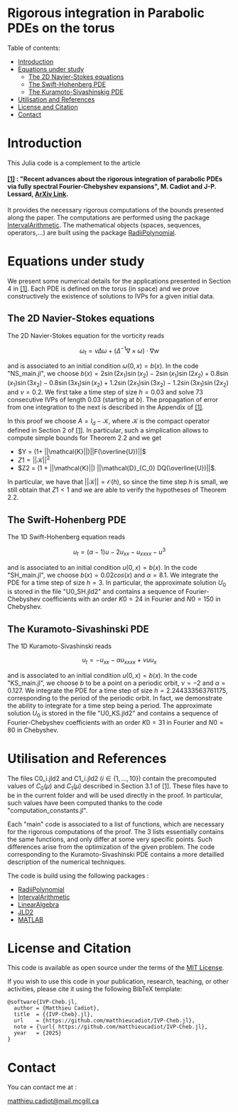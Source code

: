 # Rigorous integration in Parabolic PDEs on the torus


Table of contents:


* [Introduction](#introduction)
* [Equations under study](#equations-under-study)
   * [The 2D Navier-Stokes equations](#the-2D-navier-stokes-equations)
   * [The Swift-Hohenberg PDE](#the-swift-hohenberg-pde)
   * [The Kuramoto-Sivashinskig PDE](#the-kuramoto-sivashinski-pde)
* [Utilisation and References](#utilisation-and-references)
* [License and Citation](#license-and-citation)
* [Contact](#contact)



# Introduction

This Julia code is a complement to the article 

#### [[1]](https://arxiv.org/abs/2403.10450) : "Recent advances about the rigorous integration of parabolic PDEs via fully spectral Fourier-Chebyshev expansions", M. Cadiot and J-P. Lessard, [ArXiv Link](https://arxiv.org/abs/2403.10450).

It provides the necessary rigorous computations of the bounds presented along the paper. The computations are performed using the package [IntervalArithmetic](https://github.com/JuliaIntervals/IntervalArithmetic.jl). The mathematical objects (spaces, sequences, operators,...) are built using the package [RadiiPolynomial](https://github.com/OlivierHnt/RadiiPolynomial.jl). 


# Equations under study

We present some numerical details for the applications presented in Section 4 in [[1]](https://arxiv.org/abs/2403.10450). Each PDE is defined on the torus (in space) and we prove constructively the existence of solutions to IVPs for a given initial data. 

## The 2D Navier-Stokes equations
The 2D Navier-Stokes equation for the vorticity reads 

$$\omega_t = \nu \Delta \omega + \left(\Delta^{-1}\nabla \times \omega\right)\cdot \nabla w$$

and is associated to an initial condition $\omega(0,x) = b(x)$. In the code "NS_main.jl", we choose $b(x) = 2\sin(2x_1)\sin(x_2) - 2 \sin(x_1)\sin(2x_2) + 0.8\sin(x_1)\sin(3x_2) - 0.8 \sin(3x_1)\sin(x_2)  + 1.2\sin(2x_1)\sin(3x_2) - 1.2 \sin(3x_1)\sin(2x_2)$ and $\nu = 0.2$. We first take a time step of size $h=0.03$ and solve 73 consecutive IVPs of length 0.03 (starting at $b$). The propagation of error from one integration to the next is described in the Appendix of  [[1]](https://arxiv.org/abs/2403.10450). 

In this proof we choose $A = I_d - \mathcal{K}$, where $\mathcal{K}$ is the compact operator defined in Section 2 of  [[1]](https://arxiv.org/abs/2403.10450). In particular, such a simplication allows to compute simple bounds for Theorem 2.2 and we get
- $Y = (1+ ||\mathcal{K}||)||F(\overline{U})||$
- $Z1 = ||\mathcal{K}||^2$
- $Z2 = (1 + ||\mathcal{K}||) ||\mathcal{D}_{C_0} DQ(\overline{U})||$.

In particular, we have that $||\mathcal{K}|| = \mathcal{O}(h)$, so since the time step $h$ is small, we still obtain that $Z1<1$ and we are able to verify the hypotheses of Theorem 2.2.

## The Swift-Hohenberg PDE

The 1D Swift-Hohenberg equation reads 

$$ u_t = (\alpha-1)u - 2u_{xx} - u_{xxxx} - u^3$$

and is associated to an initial condition $u(0,x) = b(x)$. In the code "SH_main.jl", we choose $b(x) = 0.02 cos(x)$ and $\alpha = 8.1$. We integrate the PDE for a time step of size $h=3$. In particular, the approximate solution $U_0$ is stored in the file "U0_SH.jld2" and contains a sequence of Fourier-Chebyshev coefficients with an order $K0 = 24$ in Fourier and $N0 = 150$ in Chebyshev.

## The Kuramoto-Sivashinski PDE

The 1D Kuramoto-Sivashinski reads 

$$u_t = -u_{xx} - \alpha u_{xxxx} + \nu uu_x$$

and is associated to an initial condition $u(0,x) = b(x)$. In the code "KS_main.jl", we choose $b$ to be a point on a periodic orbit, $\nu = -2$ and $\alpha = 0.127$. We integrate the PDE for a time step of size $h= 2.244333563761175$, corresponding to the period of the periodic orbit. In fact, we demonstrate the ability to integrate for a time step being a period. The approximate solution $U_0$ is stored in the file "U0_KS.jld2" and contains a sequence of Fourier-Chebyshev coefficients with an order $K0 = 31$ in Fourier and $N0 = 80$ in Chebyshev.


 # Utilisation and References

The files C0_i.jld2 and C1_i.jld2 ($i \in \{1, \dots, 10\}$) contain the precomputed values of $C_0(\mu)$ and $C_1(\mu)$ described in Section 3.1 of [[1]](https://arxiv.org/abs/2403.10450). These files have to be in the current folder and will be used directly in the proof. In particular, such values have been computed thanks to the code "computation_constants.jl".

Each "main" code is associated to a list of functions, which are necessary for the rigorous computations of the proof. The 3 lists essentially contains the same functions, and only differ at some very specific points. Such differences arise from the optimization of the given problem. The code corresponding to the Kuramoto-Sivashinski PDE contains a more detailled description of the numerical techniques. 


 The code is build using the following packages :
 - [RadiiPolynomial](https://github.com/OlivierHnt/RadiiPolynomial.jl) 
 - [IntervalArithmetic](https://github.com/JuliaIntervals/IntervalArithmetic.jl)
 - [LinearAlgebra](https://docs.julialang.org/en/v1/stdlib/LinearAlgebra/)
 - [JLD2](https://github.com/JuliaIO/JLD2.jl)
 - [MATLAB](https://github.com/JuliaInterop/MATLAB.jl)
 
 
 # License and Citation
 
This code is available as open source under the terms of the [MIT License](http://opensource.org/licenses/MIT).
  
If you wish to use this code in your publication, research, teaching, or other activities, please cite it using the following BibTeX template:

```
@software{IVP-Cheb.jl,
  author = {Matthieu Cadiot},
  title  = {{IVP-Cheb}.jl},
  url    = {https://github.com/matthieucadiot/IVP-Cheb.jl},
  note = {\url{ https://github.com/matthieucadiot/IVP-Cheb.jl},
  year   = {2025}
}
```


# Contact

You can contact me at :

matthieu.cadiot@mail.mcgill.ca
